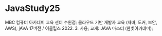# JavaStudy25
MBC 컴퓨터 아카데미 교육 센터 수원점;
클라우드 기반 개발자 교육 (자바, 도커, 보안, AWS);
jAVA 17버전 / 이클립스 2022. 3. 사용;
교재: JAVA 마스터 (한빛아카데미);
